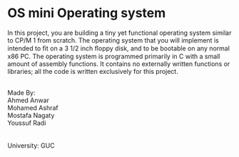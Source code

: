 # OS mini Operating system
<p>In this project, you are building a tiny yet functional operating system similar to CP/M 1 from scratch.
The operating system that you will implement is intended to ﬁt on a 3 1/2 inch ﬂoppy disk,
and to be bootable on any normal x86 PC.
The operating system is programmed primarily in C with a small amount of assembly functions.
It contains no externally written functions or libraries; all the code is written exclusively for this project.</p>
<br>
<div>
Made By:
<br>
Ahmed Anwar
<br>
Mohamed Ashraf
<br>
Mostafa Nagaty
<br>
Youssuf Radi
<br>
<br>
<br>
University: GUC
</div>
